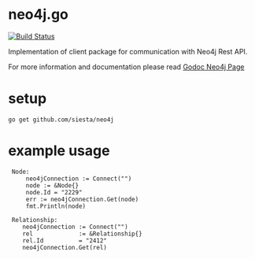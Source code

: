 neo4j.go
========

[![Build Status](https://travis-ci.org/siesta/neo4j.png)](https://travis-ci.org/siesta/neo4j)

Implementation of client package for communication with Neo4j Rest API.

For more information and documentation please read [Godoc Neo4j Page](http://godoc.org/github.com/siesta/neo4j)


# setup

```
go get github.com/siesta/neo4j
```


# example usage


```
 Node:
     neo4jConnection := Connect("")
     node := &Node{}
     node.Id = "2229"
     err := neo4jConnection.Get(node)
     fmt.Println(node)

 Relationship:
    neo4jConnection := Connect("")
    rel             := &Relationship{}
    rel.Id          = "2412"
    neo4jConnection.Get(rel)

```